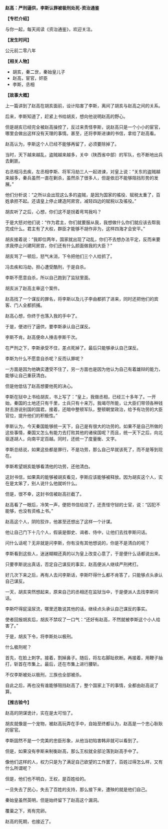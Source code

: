 **赵高：严刑逼供，李斯认罪被极刑处死-资治通鉴**

**【专栏介绍】**

与你一起，每天阅读《资治通鉴》，欢迎关注。

**【发生时间】**

公元前二零八年

**【相关人物】**

- 胡亥，秦二世，秦始皇儿子
- 赵高，宦官，奸臣
- 李斯，丞相

**【故事大概】**

上一篇讲到了赵高在胡亥面前，设计陷害了李斯，离间了胡亥与赵高之间的关系。

后来，李斯知道了，赶紧上书给胡亥，想向他说明赵高的野心。

但是胡亥已经完全被赵高操控了，反过来责怪李斯，说赵高只是一个小小的宦官，哪里会做出这样没有天理的事情。甚至，还将李斯进谏的书信，拿给了赵高看。

赵高认为，李斯这个人已经不能够再留了，必须要除掉了。

当时，天下越来越乱，盗贼越来越多，关中（陕西省中部）的军队，也不断地出兵去剿匪。

右丞相冯去疾，左丞相李斯、将军冯劫三人一起进谏，对皇上说：“关东的盗贼越来越多，秦兵虽然一直在剿杀，虽然杀了很多人，但是依旧不能够阻挡形势的发展。”

他们分析说：“之所以会出现这么多的盗贼，是因为国家的徭役、赋税太重了，百姓承担不起。还请皇上停止建造阿房宫，减轻四边的赋税以及徭役。”

胡亥听了之后，心想，你们这不是拐着弯骂我吗？

于是大怒对他们说：“作为君主，你们就要服从我，我想做什么你们就应该去帮我完成什么。君主有了大权，群臣才能够不胡作非为，这样四海才会安平。”

胡亥接着说：“我即位两年，国家就出现了动乱，你们不去想办法平定，反而来要求我停止兴建阿房宫，你们还有什么颜面做我的大臣？”

胡亥骂了一顿后，怒气未消，下令把他们三个人给抓了。

冯去疾和冯劫，担心遭受酷刑，于是自杀。

李斯不愿意自杀，所以自己跑到了监狱里面。

胡亥派了赵高主审这个案件。

赵高找了一个谋反的罪名，将李斯以及儿子李由都抓了进来，同时还把他们的宾客、门人全都抓捕。

赵高心想，你终于也落入我的手中了。

于是，便进行了逼供，要李斯承认自己谋反。

李斯不肯。赵高便命人捶击李斯千次。

在严刑之下，李斯承受不住，差点死掉了。最后只能够承认自己谋反。

李斯为什么不愿意自杀呢？反而认罪呢？

一方面是因为他确实遭受不住了，另一方面也是因为他认为自己有着雄辩的能力，能够让自己重获清白。

但是他低估了赵高想要他死的决心。

李斯在狱中上书给胡亥，书上写了：“皇上，我做丞相，已经三十多年了。一开始，秦国的土地还只有千里，士兵只有十来万。我竭尽所能，让大臣们带领各种钱财去游说别国的国君。接着，还暗中整顿军队，整顿朝堂政治，给予有功劳的大臣官位，提升他们的积极性。”

李斯认为，今天秦国能够统一天下，自己是有很大的功劳的。如果不是自己所做的这些事情，秦国又怎么有能力去打败其他的诸侯国呢？而且，统一天下之后，向北驱逐胡人，向南平定百越。同时，还统一了度量衡、文字。

李斯总结说，如果这些都是罪行，不是功劳，那么自己早就该死了，而不是等到现在。

李斯希望胡亥能够看清他的功劳，还他清白。

这封书信，如果真的能够被胡亥看见，李斯应该能够被释放。因为胡亥这个人，实在是太笨了，别人说什么他就听什么。

但是，很不幸，这封书信被赵高拦截了。

赵高看了一眼后，冷笑一声，便把书信给烧了，还责怪守狱的士官，说：“囚犯不能够，也没有资格上书。”

赵高这个人，阴险狡诈，他甚至还想出了这样一个计谋。

他让自己门下十几个人，假装是御史、谒者、侍中，让他们去找李斯问话。

问什么话呢？无非就是问李斯，你有没有其他想说的，你是不是清白的呢？

李斯看到这些人，迷迷糊糊还真的以为皇上改变心意了，于是便什么话都说出来。

只要李斯说出真话，否定自己谋反的事实，赵高便派人继续严刑拷打。

好几次下来之后，再有人去问李斯话，李斯吓得什么都不肯答了，只能够点头承认自己谋反。

一天，胡亥突然想起来，原来自己的丞相还在监狱当中，于是便派人去找李斯问话。

李斯吓得屁滚尿流，哪里还敢说其他的话，继续点头承认自己谋反的事实。

使者回报胡亥后，胡亥不禁叹了一口气：“还好有赵高，不然就被李斯这个小人给害了。”

于是，胡亥下令，将李斯处以极刑。

什么极刑呢？

首先，在脸上刺字。接着，割掉鼻子。随后，将左右脚趾砍断。再接着，用鞭子抽打，斩首在市集上。最后，还在市集上进行腰斩。

不仅李斯被处以极刑，三族也全部被杀。

自此之后，再也没有谁能够阻挡赵高了，整个国家上下的事情，全都由赵高说了算。

**【推古验今】**

赵高的阴谋诡计，实在是太可怕了。

胡亥就像是一个宠物，被赵高玩弄在手中，自始至终都认为，赵高是一个忠心耿耿的宦官。

李斯固然不是一个完美的忠臣形象，从他当初陷害韩非就可以看到了。

但是，如果没有李斯来制衡赵高，那么王权就全部沦落到赵高手中了。

像他们这样的人，权力只是为了满足自己欲望的工作罢了，百姓过得怎么样，又有什么所谓呢？

但是，他们也不明白，王权，是百姓给的。

一旦失去了民心，失去了百姓的支持，那么接下来，遭殃的就是他们自己。

秦始皇虽然英明，但是始终留下了赵高这个漏洞。

覆巢之下，焉有完卵。

赵高的死期，也接近了。